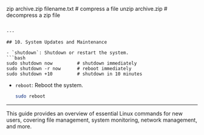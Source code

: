 
  zip archive.zip filename.txt     # compress a file
  unzip archive.zip                # decompress a zip file
  ```

---

## 10. System Updates and Maintenance

- `shutdown`: Shutdown or restart the system.
  ```bash
  sudo shutdown now         # shutdown immediately
  sudo shutdown -r now      # reboot immediately
  sudo shutdown +10         # shutdown in 10 minutes
  ```
- `reboot`: Reboot the system.
  ```bash
  sudo reboot
  ```

---

This guide provides an overview of essential Linux commands for new users, covering file management, system monitoring, network management, and more.
